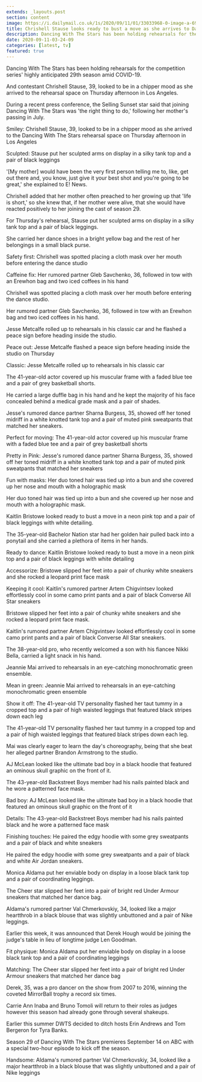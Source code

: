 ```yaml
---
extends: _layouts.post
section: content
image: https://i.dailymail.co.uk/1s/2020/09/11/01/33033968-0-image-a-69_1599783687826.jpg 
title: Chrishell Stause looks ready to bust a move as she arrives to Dancing With The Stars rehearsal 
description: Dancing With The Stars has been holding rehearsals for the competition series highly anticipated 29th season amid COVID-19. 
date: 2020-09-11-03-24-09 
categories: [latest, tv] 
featured: true 
--- 
```

Dancing With The Stars has been holding rehearsals for the competition series' highly anticipated 29th season amid COVID-19.

And contestant Chrishell Stause, 39, looked to be in a chipper mood as she arrived to the rehearsal space on Thursday afternoon in Los Angeles. 

During a recent press conference, the Selling Sunset star said that joining Dancing With The Stars was 'the right thing to do,' following her mother's passing in July. 

Smiley: Chrishell Stause, 39, looked to be in a chipper mood as she arrived to the Dancing With The Stars rehearsal space on Thursday afternoon in Los Angeles

Sculpted: Stause put her sculpted arms on display in a silky tank top and a pair of black leggings

'[My mother] would have been the very first person telling me to, like, get out there and, you know, just give it your best shot and you're going to be great,' she explained to E! News.

Chrishell added that her mother often preached to her growing up that 'life is short,' so she knew that, if her mother were alive, that she would have reacted positively to her joining the cast of season 29.

For Thursday's rehearsal, Stause put her sculpted arms on display in a silky tank top and a pair of black leggings.

She carried her dance shoes in a bright yellow bag and the rest of her belongings in a small black purse. 

Safety first: Chrishell was spotted placing a cloth mask over her mouth before entering the dance studio

Caffeine fix: Her rumored partner Gleb Savchenko, 36, followed in tow with an Erewhon bag and two iced coffees in his hand

Chrishell was spotted placing a cloth mask over her mouth before entering the dance studio.

Her rumored partner Gleb Savchenko, 36, followed in tow with an Erewhon bag and two iced coffees in his hand.

Jesse Metcalfe rolled up to rehearsals in his classic car and he flashed a peace sign before heading inside the studio.

Peace out: Jesse Metcalfe flashed a peace sign before heading inside the studio on Thursday

Classic: Jesse Metcalfe rolled up to rehearsals in his classic car

The 41-year-old actor covered up his muscular frame with a faded blue tee and a pair of grey basketball shorts.

He carried a large duffle bag in his hand and he kept the majority of his face concealed behind a medical grade mask and a pair of shades. 

Jesse's rumored dance partner Sharna Burgess, 35, showed off her toned midriff in a white knotted tank top and a pair of muted pink sweatpants that matched her sneakers.

Perfect for moving: The 41-year-old actor covered up his muscular frame with a faded blue tee and a pair of grey basketball shorts

Pretty in Pink: Jesse's rumored dance partner Sharna Burgess, 35, showed off her toned midriff in a white knotted tank top and a pair of muted pink sweatpants that matched her sneakers

Fun with masks: Her duo toned hair was tied up into a bun and she covered up her nose and mouth with a holographic mask

Her duo toned hair was tied up into a bun and she covered up her nose and mouth with a holographic mask.

Kaitlin Bristowe looked ready to bust a move in a neon pink top and a pair of black leggings with white detailing.

The 35-year-old Bachelor Nation star had her golden hair pulled back into a ponytail and she carried a plethora of items in her hands. 

Ready to dance: Kaitlin Bristowe looked ready to bust a move in a neon pink top and a pair of black leggings with white detailing

Accessorize: Bristowe slipped her feet into a pair of chunky white sneakers and she rocked a leopard print face mask

Keeping it cool: Kaitlin's rumored partner Artem Chigvintsev looked effortlessly cool in some camo print pants and a pair of black Converse All Star sneakers

Bristowe slipped her feet into a pair of chunky white sneakers and she rocked a leopard print face mask. 

Kaitlin's rumored partner Artem Chigvintsev looked effortlessly cool in some camo print pants and a pair of black Converse All Star sneakers.

The 38-year-old pro, who recently welcomed a son with his fiancee Nikki Bella, carried a light snack in his hand. 

Jeannie Mai arrived to rehearsals in an eye-catching monochromatic green ensemble.

Mean in green: Jeannie Mai arrived to rehearsals in an eye-catching monochromatic green ensemble

Show it off: The 41-year-old TV personality flashed her taut tummy in a cropped top and a pair of high waisted leggings that featured black stripes down each leg

The 41-year-old TV personality flashed her taut tummy in a cropped top and a pair of high waisted leggings that featured black stripes down each leg.

Mai was clearly eager to learn the day's choreography, being that she beat her alleged partner Brandon Armstrong to the studio.  

AJ McLean looked like the ultimate bad boy in a black hoodie that featured an ominous skull graphic on the front of it.

The 43-year-old Backstreet Boys member had his nails painted black and he wore a patterned face mask. 

Bad boy: AJ McLean looked like the ultimate bad boy in a black hoodie that featured an ominous skull graphic on the front of it

Details: The 43-year-old Backstreet Boys member had his nails painted black and he wore a patterned face mask

Finishing touches: He paired the edgy hoodie with some grey sweatpants and a pair of black and white sneakers

He paired the edgy hoodie with some grey sweatpants and a pair of black and white Air Jordan sneakers. 

Monica Aldama put her enviable body on display in a loose black tank top and a pair of coordinating leggings.

The Cheer star slipped her feet into a pair of bright red Under Armour sneakers that matched her dance bag. 

Aldama's rumored partner Val Chmerkovskiy, 34, looked like a major heartthrob in a black blouse that was slightly unbuttoned and a pair of Nike leggings. 

Earlier this week, it was announced that Derek Hough would be joining the judge's table in lieu of longtime judge Len Goodman.

Fit physique: Monica Aldama put her enviable body on display in a loose black tank top and a pair of coordinating leggings

Matching: The Cheer star slipped her feet into a pair of bright red Under Armour sneakers that matched her dance bag

Derek, 35, was a pro dancer on the show from 2007 to 2016, winning the coveted MirrorBall trophy a record six times. 

Carrie Ann Inaba and Bruno Tomoli will return to their roles as judges however this season had already gone through several shakeups.

Earlier this summer DWTS decided to ditch hosts Erin Andrews and Tom Bergeron for Tyra Banks.

Season 29 of Dancing With The Stars premieres September 14 on ABC with a special two-hour episode to kick off the season.

Handsome: Aldama's rumored partner Val Chmerkovskiy, 34, looked like a major heartthrob in a black blouse that was slightly unbuttoned and a pair of Nike leggings

